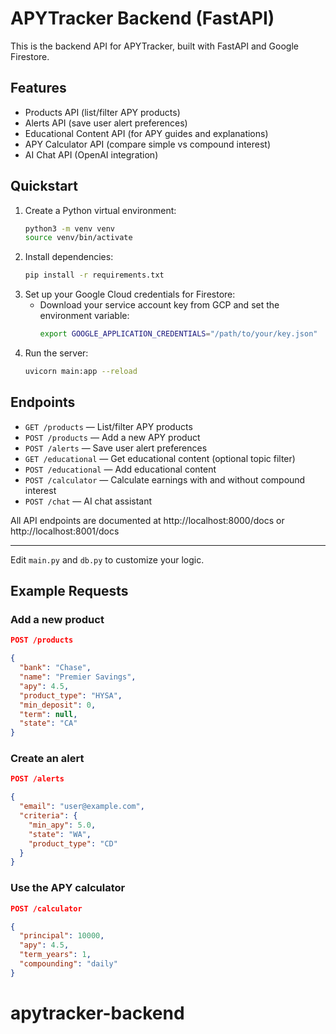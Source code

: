 # APYTracker Backend (FastAPI)

This is the backend API for APYTracker, built with FastAPI and Google Firestore.

## Features
- Products API (list/filter APY products)
- Alerts API (save user alert preferences)
- Educational Content API (for APY guides and explanations)
- APY Calculator API (compare simple vs compound interest)
- AI Chat API (OpenAI integration)

## Quickstart

1. Create a Python virtual environment:
   ```sh
   python3 -m venv venv
   source venv/bin/activate
   ```
2. Install dependencies:
   ```sh
   pip install -r requirements.txt
   ```
3. Set up your Google Cloud credentials for Firestore:
   - Download your service account key from GCP and set the environment variable:
     ```sh
     export GOOGLE_APPLICATION_CREDENTIALS="/path/to/your/key.json"
     ```
4. Run the server:
   ```sh
   uvicorn main:app --reload
   ```

## Endpoints
- `GET /products` — List/filter APY products
- `POST /products` — Add a new APY product
- `POST /alerts` — Save user alert preferences
- `GET /educational` — Get educational content (optional topic filter)
- `POST /educational` — Add educational content
- `POST /calculator` — Calculate earnings with and without compound interest
- `POST /chat` — AI chat assistant

All API endpoints are documented at http://localhost:8000/docs or http://localhost:8001/docs

---

Edit `main.py` and `db.py` to customize your logic.

## Example Requests

### Add a new product
```json
POST /products

{
  "bank": "Chase",
  "name": "Premier Savings",
  "apy": 4.5,
  "product_type": "HYSA",
  "min_deposit": 0,
  "term": null,
  "state": "CA"
}
```

### Create an alert
```json
POST /alerts

{
  "email": "user@example.com",
  "criteria": {
    "min_apy": 5.0,
    "state": "WA",
    "product_type": "CD"
  }
}
```

### Use the APY calculator
```json
POST /calculator

{
  "principal": 10000,
  "apy": 4.5,
  "term_years": 1,
  "compounding": "daily"
}
```
# apytracker-backend
